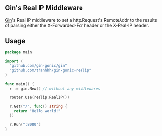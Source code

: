 ## Gin's Real IP Middleware

[Gin](https://github.com/gin-gonic/gin)'s Real IP middleware to set a http.Request's RemoteAddr to the results of parsing either the X-Forwarded-For header or the X-Real-IP header.

## Usage

```go
package main

import (
  "github.com/gin-gonic/gin"
  "github.com/thanhhh/gin-gonic-realip"
)

func main() {
  r := gin.New() // without any middlewares

  router.Use(realip.RealIP())

  r.Get("/", func() string {
    return "Hello world!"
  })

  r.Run(":8080")
}
```
